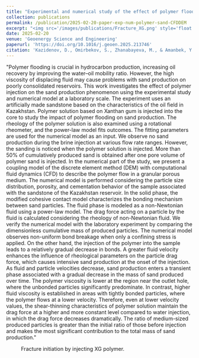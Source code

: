 ```yaml
---
title: "Experimental and numerical study of the effect of polymer flooding on sand production in poorly consolidated porous media"
collection: publications
permalink: /publication/2025-02-20-paper-exp-num-polymer-sand-CFDDEM
excerpt: "<img src='/images/publications/Fracture_XG.png' style='float:left;width:293px;height:120px;'>"
date: 2025-02-20
venue: 'Geoenergy Science and Engineering'
paperurl: 'https://doi.org/10.1016/j.geoen.2025.213746'
citation: 'Kazidenov, D., Omirbekov, S., Zhanabayeva, M., & Amanbek, Y. (2025). Experimental and numerical study of the effect of polymer flooding on sand production in poorly consolidated porous media. Geoenergy Science and Engineering, 213746.'
---
```


"Polymer flooding is crucial in hydrocarbon production, increasing oil recovery by improving the water–oil mobility ratio. However, the high viscosity of displacing fluid may cause 
problems with sand production on poorly consolidated reservoirs. This work investigates the effect of polymer injection on the sand production phenomenon using the experimental study 
and numerical model at a laboratory scale.
The experiment uses an artificially made sandstone based on the characteristics of the oil field in Kazakhstan. Polymer solution based on Xanthan gum is injected into the core to study 
the impact of polymer flooding on sand production. The rheology of the polymer solution is also examined using a rotational rheometer, and the power-law model fits outcomes. The fitting
 parameters are used for the numerical model as an input. We observe no sand production during the brine injection at various flow rate ranges. However, the sanding is noticed when the 
 polymer solution is injected. More than 50% of cumulatively produced sand is obtained after one pore volume of polymer sand is injected.
In the numerical part of the study, we present a coupling model of the discrete element method (DEM) with computational fluid dynamics (CFD) to describe the polymer flow in a granular 
porous medium. The numerical model is performed considering the particle size distribution, porosity, and cementation behavior of the sample associated with the sandstone of the Kazakhstan 
reservoir. In the solid phase, the modified cohesive contact model characterizes the bonding mechanism between sand particles. The fluid phase is modeled as a non-Newtonian fluid using a 
power-law model. The drag force acting on a particle by the fluid is calculated considering the rheology of non-Newtonian fluid. We verify the numerical model with the laboratory experiment
 by comparing the dimensionless cumulative mass of produced particles. The numerical model observes non-uniform bond breakage when only a confining stress is applied. On the other hand, the 
 injection of the polymer into the sample leads to a relatively gradual decrease in bonds. A greater fluid velocity enhances the influence of rheological parameters on the particle drag force,
 which causes intensive sand production at the onset of the injection. As fluid and particle velocities decrease, sand production enters a transient phase associated with a gradual decrease in 
 the mass of sand produced over time. The polymer viscosity is lower at the region near the outlet hole, where the unbonded particles significantly predominate. In contrast, higher fluid viscosity
 is established in areas with tightly bonded particles, where the polymer flows at a lower velocity. Therefore, even at lower velocity values, the shear-thinning characteristics of polymer solution 
 maintain the drag force at a higher and more constant level compared to water injection, in which the drag force decreases dramatically. The ratio of medium-sized produced particles is greater than 
 the initial ratio of those before injection and makes the most significant contribution to the total mass of sand production."
 
 
 <figure>
  <p align="center">
  <div class="image_resize">
  <img src="/images/animations/XG_fracture_simulation_small.gif"  alt="">
  <figcaption> Fracture initiation by injecting XG polymer.</figcaption>
  </div>
  </p>
</figure>

